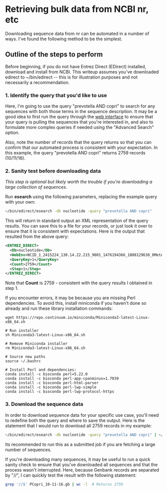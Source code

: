 # Retrieving bulk data from NCBI nr, etc

Downloading sequence data from nr can be automated in a number of ways. I've found the following method to be the simplest. 

## Outline of the steps to perform

Before beginning, if you do not have Entrez Direct (EDirect) installed, download and install from NCBI. This writeup assumes you've downloaded edirect to ~/bin/edirect -- this is for illustration purposes and not necessarily a recommendation.

### 1. Identify the query that you'd like to use

Here, I'm going to use the query "prevotella AND copri" to search for any sequences with both those terms in the sequence description. It may be a good idea to first run the query through the [web interface](https://www.ncbi.nlm.nih.gov/nuccore/?term=prevotella+AND+copri) to ensure that your query is pulling the sequences that you're interested in, and also to formulate more complex queries if needed using the "Advanced Search" option. 

Also, note the number of records that the query returns so that you can confirm that our automated process is consistent with your expectation. In this example, the query "prevotella AND copri" returns 2759 records (10/11/16).

### 2. Sanity test before downloading data
*This step is optional but likely worth the trouble if you're downloading a large collection of sequences.*

Run __esearch__ using the following parameters, replacing the example query with your own:
```bash
~/bin/edirect/esearch -db nucleotide -query "prevotella AND copri"
```

This will return in standard output an XML representation of the query results. You can save this to a file for your records, or just look it over to ensure that it is consistent with expectations. Here is the output that resulted from the above query:
```xml
<ENTREZ_DIRECT>
  <Db>nucleotide</Db>
  <WebEnv>NCID_1_2415224_130.14.22.215_9001_1476194366_1808129638_0MetA0_S_MegaStore_F_1</WebEnv>
  <QueryKey>1</QueryKey>
  <Count>2759</Count>
  <Step>1</Step>
</ENTREZ_DIRECT>
```

Note that __Count__ is 2759 - consistent with the query results I obtained in step 1.

If you encounter errors, it may be because you are missing Perl dependencies. To avoid this, install miniconda if you haven't done so already and run these library installation commands:

```# Download miniconda
wget https://repo.continuum.io/miniconda/Miniconda3-latest-Linux-x86_64.sh

# Run installer
sh Miniconda3-latest-Linux-x86_64.sh

# Remove Miniconda installer
rm Miniconda3-latest-Linux-x86_64.sh

# Source new paths
source ~/.bashrc

# Install Perl and dependencies:
conda install -c bioconda perl=5.22.0
conda install -c bioconda perl-app-cpanminus=1.7039
conda install -c bioconda perl-html-parser
conda install -c bioconda perl-lwp-simple
conda install -c bioconda perl-lwp-protocol-https
```

### 3. Download the sequence data

In order to download sequence data for your specific use case, you'll need to redefine both the query and where to save the output. Here is the statement that I would run to download all 2759 records in my example:
```bash
~/bin/edirect/esearch -db nucleotide -query "prevotella AND copri" | ~/bin/edirect/efetch -format gb > PCopri_10-11-16.gb
```
Its recommended to run this as a submitted job if you are fetching a large number of sequences. 

If you're downloading many sequences, it may be useful to run a quick sanity check to ensure that you've downloaded all sequences and that the process wasn't interrupted. Here, because Genbank records are separated by "//", I can quickly test the result with the following statement:
```bash
grep '//$' PCopri_10-11-16.gb | wc -l  # Returns 2759
```
